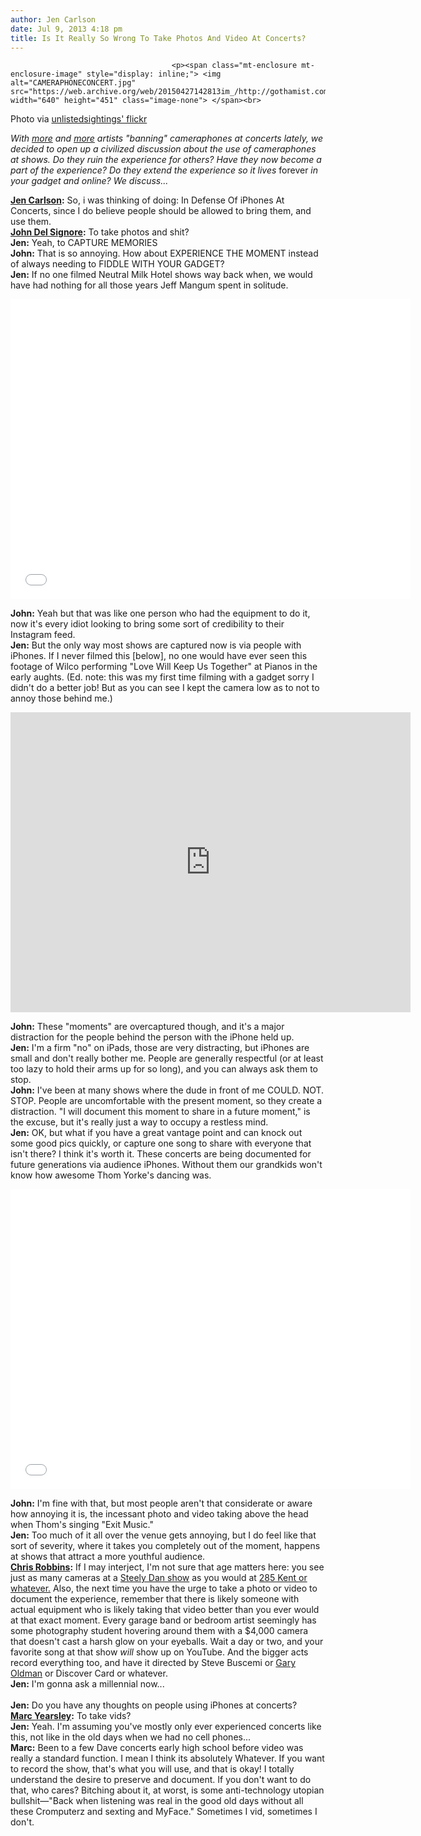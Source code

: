```yaml
---
author: Jen Carlson
date: Jul 9, 2013 4:18 pm
title: Is It Really So Wrong To Take Photos And Video At Concerts?
---
```


	
										<p><span class="mt-enclosure mt-enclosure-image" style="display: inline;"> <img alt="CAMERAPHONECONCERT.jpg" src="https://web.archive.org/web/20150427142813im_/http://gothamist.com/attachments/arts_jen/CAMERAPHONECONCERT.jpg" width="640" height="451" class="image-none"> </span><br>
<span class="photo_caption">Photo via <a href="https://web.archive.org/web/20150427142813/http://www.flickr.com/photos/unlistedsightings/1337023617/lightbox/">unlistedsightings&apos; flickr</a></span></p>

<p><em>With <a href="https://web.archive.org/web/20150427142813/http://gothamist.com/2013/04/09/yeah_yeah_yeahs_want_you_took_turn.php">more</a> and <a href="https://web.archive.org/web/20150427142813/http://gothamist.com/2013/07/08/zooey_deschanel_and_m_ward_dont_wan.php">more</a> artists &quot;banning&quot; cameraphones at concerts lately, we decided to open up a civilized discussion about the use of cameraphones at shows. Do they ruin the experience for others? Have they now become a part of the experience? Do they extend the experience so it lives</em> forever <em>in your gadget and online? We discuss...</em></p>

<p><strong><a href="https://web.archive.org/web/20150427142813/http://twitter.com/jenist">Jen Carlson</a>:</strong>  So, i was thinking of doing: In Defense Of iPhones At Concerts, since I do believe people should be allowed to bring them, and use them.<br>
<strong><a href="https://web.archive.org/web/20150427142813/http://twitter.com/johndelsignore">John Del Signore</a>:</strong>  To take photos and shit?<br>
<strong>Jen:</strong>  Yeah, to CAPTURE MEMORIES<br>
<strong>John:</strong>  That is so annoying. How about EXPERIENCE THE MOMENT instead of always needing to FIDDLE WITH YOUR GADGET?<br>
<strong>Jen:</strong> If no one filmed Neutral Milk Hotel shows way back when, we would have had nothing for all those years Jeff Mangum spent in solitude.</p>

<p><iframe width="640" height="480" src="//web.archive.org/web/20150427142813if_/http://www.youtube.com/embed/z1irjRAvy9c" frameborder="0" allowfullscreen></iframe></p>

<p><strong>John:</strong> Yeah but that was like one person who had the equipment to do it, now it&apos;s every idiot looking to bring some sort of credibility to their Instagram feed. <br>
<strong>Jen:</strong> But the only way most shows are captured now is via people with iPhones. If I never filmed this [below], no one would have ever seen this footage of Wilco performing &quot;Love Will Keep Us Together&quot; at Pianos in the early aughts. (Ed. note: this was my first time filming with a gadget sorry I didn&apos;t do a better job! But as you can see I kept the camera low as to not to annoy those behind me.)</p>

<p><iframe src="https://web.archive.org/web/20150427142813if_/http://player.vimeo.com/video/68570?title=0&amp;byline=0&amp;portrait=0&amp;color=ffffff" width="640" height="480" frameborder="0" webkitallowfullscreen="" mozallowfullscreen="" allowfullscreen></iframe></p>

<p><strong>John:</strong> These &quot;moments&quot; are overcaptured though, and it&apos;s a major distraction for the people behind the person with the iPhone held up.<br>
<strong>Jen:</strong> I&apos;m a firm &quot;no&quot; on iPads, those are very distracting, but iPhones are small and don&apos;t really bother me. People are generally respectful (or at least too lazy to hold their arms up for so long), and you can always ask them to stop.<br>
<strong>John:</strong> I&apos;ve been at many shows where the dude in front of me COULD. NOT. STOP. People are uncomfortable with the present moment, so they create a distraction. &quot;I will document this moment to share in a future moment,&quot; is the excuse, but it&apos;s really just a way to occupy a restless mind.<br>
<strong>Jen:</strong> OK, but what if you have a great vantage point and can knock out some good pics quickly, or capture one song to share with everyone that isn&apos;t there? I think it&apos;s worth it. These concerts are being documented for future generations via audience iPhones. Without them our grandkids won&apos;t know how awesome Thom Yorke&apos;s dancing was.</p>

<p><iframe width="640" height="480" src="//web.archive.org/web/20150427142813if_/http://www.youtube.com/embed/m3P87Il6qeU" frameborder="0" allowfullscreen></iframe></p>

<p><strong>John:</strong>  I&apos;m fine with that, but most people aren&apos;t that considerate or aware how annoying it is, the incessant photo and video taking above the head when Thom&apos;s singing &quot;Exit Music.&quot;<br>
<strong>Jen:</strong> Too much of it all over the venue gets annoying, but I do feel like that sort of severity, where it takes you completely out of the moment, happens at shows that attract a more youthful audience. <br>
<strong><a href="https://web.archive.org/web/20150427142813/https://twitter.com/christrobbins">Chris Robbins</a>:</strong> If I may interject, I&apos;m not sure that age matters here: you see just as many cameras at a <a href="https://web.archive.org/web/20150427142813/http://gothamist.com/2011/09/22/steely_dan_at_the_beacon_theater_yo.php">Steely Dan show</a> as you would at <a href="https://web.archive.org/web/20150427142813/http://gothamist.com/2013/03/05/chris_so_youve_been_doing.php">285 Kent or whatever.</a> Also, the next time you have the urge to take a photo or video to document the experience, remember that there is likely someone with actual equipment who is likely taking that video better than you ever would at that exact moment. Every garage band or bedroom artist seemingly has some photography student hovering around them with a $4,000 camera that doesn&apos;t cast a harsh glow on your eyeballs. Wait a day or two, and your favorite song at that show <em>will</em> show up on YouTube. And the bigger acts record everything too, and have it directed by Steve Buscemi or <a href="https://web.archive.org/web/20150427142813/http://gothamist.com/2012/04/29/video_watch_jack_whites_entire_unst.php">Gary Oldman</a> or Discover Card or whatever. <br>
<strong>Jen:</strong> I&apos;m gonna ask a millennial now...<br>
 <br>
<strong>Jen:</strong> Do you have any thoughts on people using iPhones at concerts?<br>
<strong><a href="https://web.archive.org/web/20150427142813/https://twitter.com/marc_yearsley">Marc Yearsley</a>:</strong> To take vids?<br>
<strong>Jen:</strong> Yeah. I&apos;m assuming you&apos;ve mostly only ever experienced concerts like this, not like in the old days when we had no cell phones...<br>
<strong>Marc:</strong> Been to a few Dave concerts early high school before video was really a standard function. I mean I think its absolutely Whatever. If you want to record the show, that&apos;s what you will use, and that is okay! I totally understand the desire to preserve and document. If you don&apos;t want to do that, who cares? Bitching about it, at worst, is some anti-technology utopian bullshit&#x2014;&quot;Back when listening was real in the good old days without all these Cromputerz and sexting and MyFace.&quot; Sometimes I vid, sometimes I don&apos;t.</p>					
										
									
				